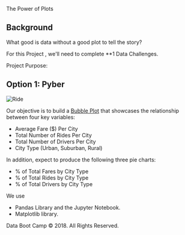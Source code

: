 The Power of Plots

## Background

What good is data without a good plot to tell the story?

For this Project , we'll need to complete **1 Data Challenges. 

Project Purpose:

## Option 1: Pyber

![Ride](Images/Ride.png)

Our objective is to build a [Bubble Plot](https://en.wikipedia.org/wiki/Bubble_chart) that showcases the relationship between four key variables:

* Average Fare ($) Per City
* Total Number of Rides Per City
* Total Number of Drivers Per City
* City Type (Urban, Suburban, Rural)

In addition, expect to produce the following three pie charts:

* % of Total Fares by City Type
* % of Total Rides by City Type
* % of Total Drivers by City Type

We use 
* Pandas Library and the Jupyter Notebook.
* Matplotlib library.


Data Boot Camp © 2018. All Rights Reserved.
